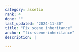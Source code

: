 ```yaml
---
category: assetio
rank: 4
done: ""
last_updated: "2024-11-30"
title: "Fix scene inheritance"
anchor: "fix-scene-inheritance"
description: |

---
```

